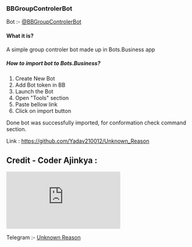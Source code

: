### BBGroupControlerBot
Bot :- [@BBGroupControlerBot](https://t.me/BBGroupControlerBot)

#### What it is?
A simple group controler bot made up in Bots.Business app

##### How to import bot to Bots.Business? 
1. Create New Bot
2. Add Bot token in BB
3. Launch the Bot
4. Open "Tools" section
5. Paste bellow link
6. Click on import button

Done bot was successfully imported, for conformation check command section.

Link : https://github.com/Yadav210012/Unknown_Reason

## Credit - Coder Ajinkya :

![](https://www.linkpicture.com/view.php?img=LPic65050f3616b03691756073)

Telegram :- [Unknown Reason](https://t.me/Unknown_Reason)
